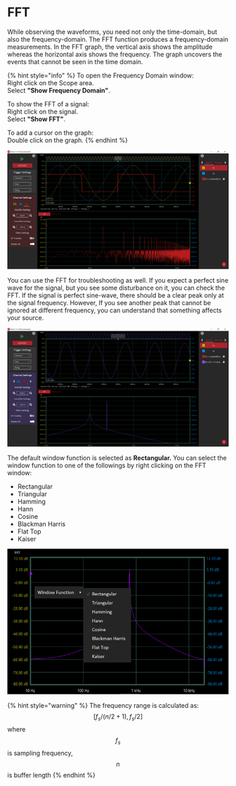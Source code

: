 # FFT

While observing the waveforms, you need not only the time-domain, but also the frequency-domain.  The FFT function produces a frequency-domain measurements. In the FFT graph, the vertical axis shows the amplitude whereas the horizontal axis shows the frequency. The graph uncovers the events that cannot be seen in the time domain. 

{% hint style="info" %}
To open the Frequency Domain window:  
    Right click on the Scope area.  
    Select **"Show Frequency Domain"**.

To show the FFT of a signal:  
    Right click on the signal.  
    Select **"Show FFT"**.

To add a cursor on the graph:  
    Double click on the graph.
{% endhint %}

![FFT of a 200 Hz square wave signal](../../../../.gitbook/assets/image%20%2835%29.png)

You can use the FFT for troubleshooting as well. If you expect a perfect sine wave for the signal, but you see some disturbance on it, you can check the FFT. If the signal is perfect sine-wave, there should be a clear peak only at the signal frequency. However, If you see another peak that cannot be ignored at different frequency, you can understand that something affects your source. 

![A mixed signal](../../../../.gitbook/assets/image%20%2839%29.png)

The default window function is selected as **Rectangular.** You can select the window function to one of the followings by right clicking on the FFT window:

* Rectangular
* Triangular
* Hamming
* Hann
* Cosine
* Blackman Harris
* Flat Top
* Kaiser

![](../../../../.gitbook/assets/image%20%2860%29.png)

{% hint style="warning" %}
The frequency range is calculated as:   
 $$[f_s/(n/2 + 1) , f_s/2]$$ where $$f_s$$ is sampling frequency, $$n$$ is buffer length
{% endhint %}


